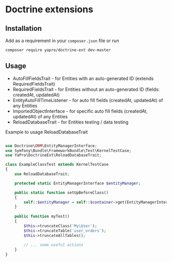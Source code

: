 # Doctrine extensions

## Installation

Add as a requirement in your `composer.json` file or run
```sh
composer require yapro/doctrine-ext dev-master
```

## Usage

* AutoFillFieldsTrait - for Entities with an auto-generated ID (extends RequiredFieldsTrait)
* RequiredFieldsTrait - for Entities without an auto-generated ID (fields: createdAt, updatedAt)
* EntityAutoFillTimeListener - for auto fill fields (createdAt, updatedAt) of any Entities
* ImportedObjectInterface - for specific auto fill fields (createdAt, updatedAt) of any Entities
* ReloadDatabaseTrait - for Entities testing / data testing

Example to usage ReloadDatabaseTrait
```php

use Doctrine\ORM\EntityManagerInterface;
use Symfony\Bundle\FrameworkBundle\Test\KernelTestCase;
use YaPro\DoctrineExt\ReloadDatabaseTrait;

class ExampleClassTest extends KernelTestCase
{
    use ReloadDatabaseTrait;

    protected static EntityManagerInterface $entityManager;

    public static function setUpBeforeClass()
    {
        self::$entityManager = self::$container->get(EntityManagerInterface::class);
    }
    
    public function myTest()
    {
        $this->truncateClass('My\User');
        $this->truncateTable('user_orders');
        $this->truncateAllTables();
        
        // ... some useful actions
    }
}
```
